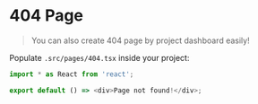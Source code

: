 # 404 Page

> You can also create 404 page by project dashboard easily!

Populate `.src/pages/404.tsx` inside your project:

```typescript
import * as React from 'react';

export default () => <div>Page not found!</div>;
```
